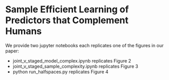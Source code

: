 # Sample Efficient Learning of Predictors that Complement Humans
We provide two jupyter notebooks each replicates one of the figures in our paper:

- joint_v_staged_model_complex.ipynb replicates Figure 2
- joint_v_staged_sample_complexity.ipynb replicates Figure 3
- python run_halfspaces.py replicates Figure 4
